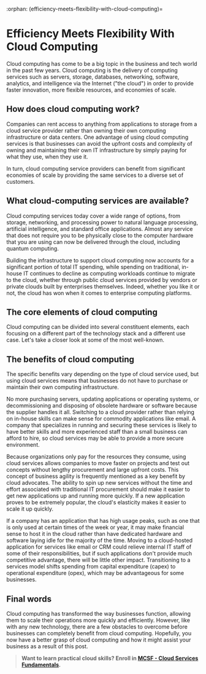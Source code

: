 :orphan:
(efficiency-meets-flexibility-with-cloud-computing)=
# Efficiency Meets Flexibility With Cloud Computing
 

Cloud computing has come to be a big topic in the business and tech world in the past few years. Cloud computing is the delivery of computing services such as servers, storage, databases, networking, software, analytics, and intelligence via the Internet ("the cloud") in order to provide faster innovation, more flexible resources, and economies of scale.

## How does cloud computing work?

Companies can rent access to anything from applications to storage from a cloud service provider rather than owning their own computing infrastructure or data centers.
One advantage of using cloud computing services is that businesses can avoid the upfront costs and complexity of owning and maintaining their own IT infrastructure by simply paying for what they use, when they use it.

In turn, cloud computing service providers can benefit from significant economies of scale by providing the same services to a diverse set of customers.

## What cloud-computing services are available?

Cloud computing services today cover a wide range of options, from storage, networking, and processing power to natural language processing, artificial intelligence, and standard office applications. Almost any service that does not require you to be physically close to the computer hardware that you are using can now be delivered through the cloud, including quantum computing.

Building the infrastructure to support cloud computing now accounts for a significant portion of total IT spending, while spending on traditional, in-house IT continues to decline as computing workloads continue to migrate to the cloud, whether through public cloud services provided by vendors or private clouds built by enterprises themselves.
Indeed, whether you like it or not, the cloud has won when it comes to enterprise computing platforms.

## The core elements of cloud computing

Cloud computing can be divided into several constituent elements, each focusing on a different part of the technology stack and a different use case. Let's take a closer look at some of the most well-known.

## The benefits of cloud computing

The specific benefits vary depending on the type of cloud service used, but using cloud services means that businesses do not have to purchase or maintain their own computing infrastructure.

No more purchasing servers, updating applications or operating systems, or decommissioning and disposing of obsolete hardware or software because the supplier handles it all. Switching to a cloud provider rather than relying on in-house skills can make sense for commodity applications like email. A company that specializes in running and securing these services is likely to have better skills and more experienced staff than a small business can afford to hire, so cloud services may be able to provide a more secure environment.

Because organizations only pay for the resources they consume, using cloud services allows companies to move faster on projects and test out concepts without lengthy procurement and large upfront costs. This concept of business agility is frequently mentioned as a key benefit by cloud advocates. The ability to spin up new services without the time and effort associated with traditional IT procurement should make it easier to get new applications up and running more quickly. If a new application proves to be extremely popular, the cloud's elasticity makes it easier to scale it up quickly.

If a company has an application that has high usage peaks, such as one that is only used at certain times of the week or year, it may make financial sense to host it in the cloud rather than have dedicated hardware and software laying idle for the majority of the time. Moving to a cloud-hosted application for services like email or CRM could relieve internal IT staff of some of their responsibilities, but if such applications don't provide much competitive advantage, there will be little other impact. Transitioning to a services model shifts spending from capital expenditure (capex) to operational expenditure (opex), which may be advantageous for some businesses.

## Final words

Cloud computing has transformed the way businesses function, allowing them to scale their operations more quickly and efficiently. However, like with any new technology, there are a few obstacles to overcome before businesses can completely benefit from cloud computing. Hopefully, you now have a better grasp of cloud computing and how it might assist your business as a result of this post.

> **Want to learn practical cloud skills? Enroll in [MCSF - Cloud Services Fundamentals](https://www.mosse-institute.com/certifications/mcsf-cloud-services-fundamentals.html).**